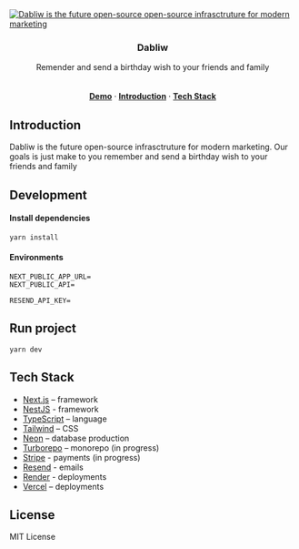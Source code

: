 <a href="https://dabliw.com">
  <img alt="Dabliw is the future open-source open-source infrasctruture for modern marketing" src="https://storage.googleapis.com/assets.dabliw.com/959ade67-41f9-48d7-a34c-ec2d5c86275b.png">
</a>

<h3 align="center">Dabliw</h3>

<p align="center">
    Remender and send a birthday wish to your friends and family
    <br />
    <br />
    <br />
    <a href="https://dabliw.com" taget="_blank"><strong>Demo</strong></a> ·
    <a href="#introduction"><strong>Introduction</strong></a> ·
    <a href="#tech-stack"><strong>Tech Stack</strong></a>
</p>

## Introduction
Dabliw is the future open-source infrasctruture for modern marketing. Our goals is just make to you remember and send a birthday wish to your friends and family 

## Development
#### Install dependencies
```base
yarn install
```

#### Environments
```base
NEXT_PUBLIC_APP_URL=
NEXT_PUBLIC_API=

RESEND_API_KEY=
```

## Run project
```base
yarn dev
```

## Tech Stack

- [Next.js](https://nextjs.org/) – framework
- [NestJS](https://nestjs.com/) - framework
- [TypeScript](https://www.typescriptlang.org/) – language
- [Tailwind](https://tailwindcss.com/) – CSS
- [Neon](https://planetscale.com/) – database production
- [Turborepo](https://turbo.build/repo) – monorepo (in progress)
- [Stripe](https://stripe.com/) - payments (in progress)
- [Resend](https://resend.com/) - emails
- [Render](https://render.com/) - deployments
- [Vercel](https://vercel.com/) – deployments

## License
MIT License